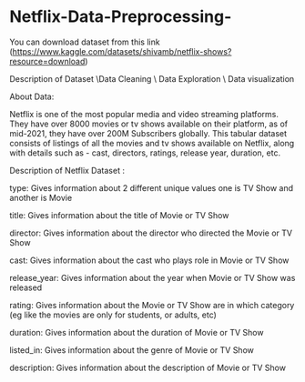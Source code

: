 # Netflix-Data-Preprocessing-
You can download dataset from this link (https://www.kaggle.com/datasets/shivamb/netflix-shows?resource=download)


Description of Dataset \Data Cleaning \ Data Exploration \ Data visualization

About Data:

Netflix is one of the most popular media and video streaming platforms. They have over 8000 movies or tv shows available on their platform, as of mid-2021, they have over 200M Subscribers globally. This tabular dataset consists of listings of all the movies and tv shows available on Netflix, along with details such as - cast, directors, ratings, release year, duration, etc.


Description of Netflix Dataset :

type: Gives information about 2 different unique values one is TV Show and another is Movie

title: Gives information about the title of Movie or TV Show

director: Gives information about the director who directed the Movie or TV Show

cast: Gives information about the cast who plays role in Movie or TV Show

release_year: Gives information about the year when Movie or TV Show was released

rating: Gives information about the Movie or TV Show are in which category (eg like the movies are only for students, or adults, etc)

duration: Gives information about the duration of Movie or TV Show

listed_in: Gives information about the genre of Movie or TV Show

description: Gives information about the description of Movie or TV Show





